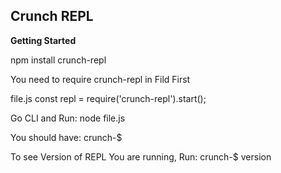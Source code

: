 
## Crunch REPL

**Getting Started**

  npm install crunch-repl

  You need to require crunch-repl in  Fild First

  file.js
    const repl = require('crunch-repl').start();

Go CLI and Run:
  node file.js

You should have:
  crunch-$

To see Version of REPL You are running, Run:
  crunch-$ version
